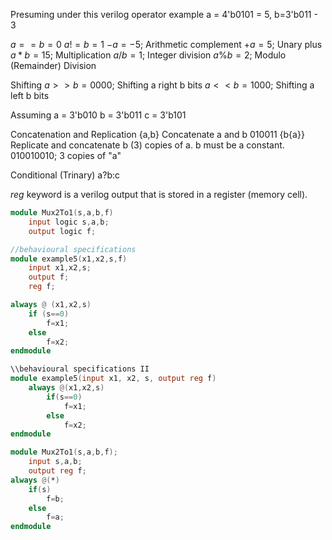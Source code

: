 Presuming under this verilog operator example
a = 4'b0101 = 5, b=3'b011 - 3

$a==b = 0$
$a!=b = 1$
$-a = -5$; Arithmetic complement
$+a = 5$; Unary plus
$a*b = 15$; Multiplication 
$a/b = 1$; Integer division
$a\%b=2$; Modulo (Remainder) Division

Shifting
$a>>b=0000$; Shifting a right b bits
$a<<b=1000$; Shifting a left b bits

Assuming
a = 3'b010
b = 3'b011
c = 3'b101

Concatenation and Replication
{a,b} Concatenate a and b    010011
{b{a}} Replicate and concatenate b (3) copies of a. b must be a constant. 010010010; 3 copies of "a"

Conditional (Trinary)
a?b:c 

*reg* keyword is a verilog output that is stored in a register (memory cell).

```verilog
module Mux2To1(s,a,b,f)
	input logic s,a,b;
	output logic f;
```
```verilog
//behavioural specifications
module example5(x1,x2,s,f)
	input x1,x2,s;
	output f;
	reg f;

always @ (x1,x2,s)
	if (s==0)
		f=x1;
	else
		f=x2;
endmodule

\\behavioural specifications II
module example5(input x1, x2, s, output reg f)
	always @(x1,x2,s)
		if(s==0)
			f=x1;
		else
			f=x2;
endmodule
```
```verilog
module Mux2To1(s,a,b,f);
	input s,a,b;
	output reg f;
always @(*)
	if(s)
		f=b;
	else
		f=a;
endmodule
```
